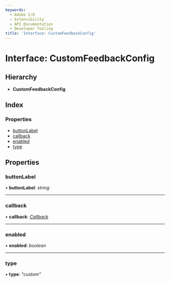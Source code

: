 ```yaml
---
keywords:
  - Adobe I/O
  - Extensibility
  - API Documentation
  - Developer Tooling
title: 'Interface: CustomFeedbackConfig'
---
```


# Interface: CustomFeedbackConfig

## Hierarchy

* **CustomFeedbackConfig**

## Index

### Properties

* [buttonLabel](topbar.customfeedbackconfig.md#buttonlabel)
* [callback](topbar.customfeedbackconfig.md#callback)
* [enabled](topbar.customfeedbackconfig.md#enabled)
* [type](topbar.customfeedbackconfig.md#type)

## Properties

###  buttonLabel

• **buttonLabel**: *string*

___

###  callback

• **callback**: *[Callback](topbar.callback.md)*

___

###  enabled

• **enabled**: *boolean*

___

###  type

• **type**: *"custom"*
